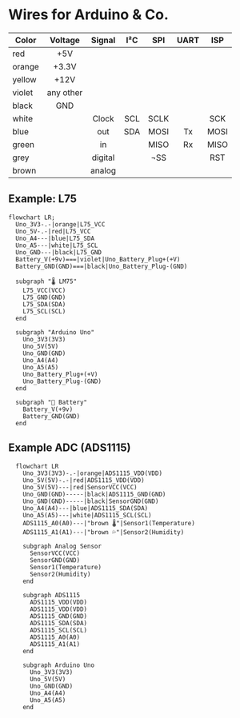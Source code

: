 # Wires for Arduino & Co.

| Color  |Voltage  |Signal |I²C|SPI |UART|ISP |
|--------|:-------:|:-----:|:-:|:--:|:--:|:--:|
|red     |+5V      |       |   |    |    |    |
|orange  |+3.3V    |       |   |    |    |    |
|yellow  |+12V     |       |   |    |    |    |
|violet  |any other|       |   |    |    |    |
|black   |GND      |       |   |    |    |    |
|white   |         |Clock  |SCL|SCLK|    |SCK |
|blue    |         |out    |SDA|MOSI|Tx  |MOSI|
|green   |         |in     |   |MISO|Rx  |MISO|
|grey    |         |digital|   |¬SS |    |RST |
|brown   |         |analog |   |    |    |    |


## Example: L75

```mermaid
flowchart LR;
  Uno_3V3-.-|orange|L75_VCC
  Uno_5V-.-|red|L75_VCC
  Uno_A4---|blue|L75_SDA
  Uno_A5---|white|L75_SCL
  Uno_GND---|black|L75_GND
  Battery_V(+9v)===|violet|Uno_Battery_Plug+(+V)
  Battery_GND(GND)===|black|Uno_Battery_Plug-(GND)
  
  subgraph "🌡️ LM75"
    L75_VCC(VCC)
    L75_GND(GND)
    L75_SDA(SDA)
    L75_SCL(SCL)
  end

  subgraph "Arduino Uno"
    Uno_3V3(3V3)
    Uno_5V(5V)
    Uno_GND(GND)
    Uno_A4(A4)
    Uno_A5(A5)
    Uno_Battery_Plug+(+V)
    Uno_Battery_Plug-(GND)
  end

  subgraph "🔋 Battery"
    Battery_V(+9v)
    Battery_GND(GND)
  end
```

## Example ADC (ADS1115)

```mermaid
  flowchart LR
    Uno_3V3(3V3)-.-|orange|ADS1115_VDD(VDD) 
    Uno_5V(5V)-.-|red|ADS1115_VDD(VDD)
    Uno_5V(5V)---|red|SensorVCC(VCC)
    Uno_GND(GND)-----|black|ADS1115_GND(GND)
    Uno_GND(GND)-----|black|SensorGND(GND)
    Uno_A4(A4)---|blue|ADS1115_SDA(SDA)
    Uno_A5(A5)---|white|ADS1115_SCL(SCL)
    ADS1115_A0(A0)---|"brown 🌡️"|Sensor1(Temperature)
    ADS1115_A1(A1)---|"brown 💦"|Sensor2(Humidity)

    subgraph Analog Sensor
      SensorVCC(VCC)
      SensorGND(GND)
      Sensor1(Temperature)
      Sensor2(Humidity)
    end

    subgraph ADS1115
      ADS1115_VDD(VDD)
      ADS1115_VDD(VDD)
      ADS1115_GND(GND)
      ADS1115_SDA(SDA)
      ADS1115_SCL(SCL)
      ADS1115_A0(A0)
      ADS1115_A1(A1)
    end

    subgraph Arduino Uno
      Uno_3V3(3V3)
      Uno_5V(5V)
      Uno_GND(GND)
      Uno_A4(A4)
      Uno_A5(A5)
    end
```
